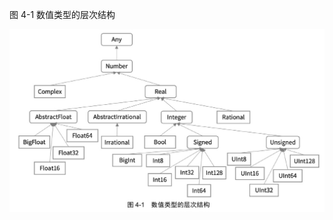 






 图 4-1 数值类型的层次结构 

![image-20211105211019318](Julia数值类型存储结构.assets/image-20211105211019318.png)